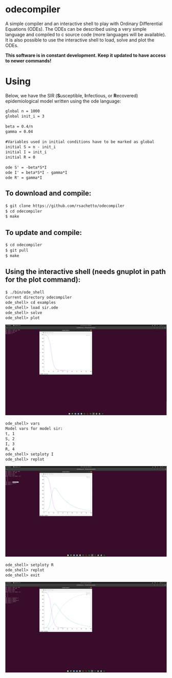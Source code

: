 # odecompiler
A simple compiler and an interactive shell to play with Ordinary Differential Equations (ODEs).
The ODEs can be described using a very simple language and compiled to c source code (more languages will be available). It is also
possible to use the interactive shell to load, solve and plot the ODEs.

**This software is in constant development. Keep it updated to have access to newer commands!**

# Using

Below, we have the SIR (**S**usceptible, **I**nfectious, or **R**ecovered) epidemiological model written using the ode language:

```
global n = 1000
global init_i = 3

beta = 0.4/n
gamma = 0.04

#Variables used in initial conditions have to be marked as global
initial S = n - init_i
initial I = init_i
initial R = 0

ode S' = -beta*S*I
ode I' = beta*S*I - gamma*I
ode R' = gamma*I
```

## To download and compile:

```sh
$ git clone https://github.com/rsachetto/odecompiler
$ cd odecompiler
$ make
```

## To update and compile:

```sh
$ cd odecompiler
$ git pull
$ make
```

## Using the interactive shell (needs gnuplot in path for the plot command):

```
$ ./bin/ode_shell
Current directory odecompiler
ode_shell> cd examples
ode_shell> load sir.ode
ode_shell> solve
ode_shell> plot
```

![alt text](https://raw.githubusercontent.com/rsachetto/odecompiler/master/examples/imgs/sir_ode.png)

```
ode_shell> vars
Model vars for model sir:
t, 1
S, 2
I, 3
R, 4
ode_shell> setploty I
ode_shell> replot
```
![alt text](https://raw.githubusercontent.com/rsachetto/odecompiler/master/examples/imgs/sir_ode2.png)

```
ode_shell> setploty R
ode_shell> replot
ode_shell> exit
```
![alt text](https://raw.githubusercontent.com/rsachetto/odecompiler/master/examples/imgs/sir_ode3.png)


